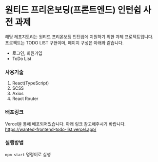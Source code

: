 # 원티드 프리온보딩(프론트엔드) 인턴쉽 사전 과제

해당 레포지토리는 원티드 프리온보딩 인턴쉽에 지원하기 위한 과제 프로젝트입니다.  
프로젝트는 TODO LIST 구현이며, 페이지 구성은 아래와 같습니다.
- 로그인, 회원가입
- ToDo List

### 사용기술
1. React(TypeScript)
2. SCSS
3. Axios
4. React Router

### 배포링크
Vercel을 통해 배포되어있습니다. 아래 링크 참고해주시기 바랍니다.  
https://wanted-frontend-todo-list.vercel.app/

### 실행방법
`npm start` 명령어로 실행